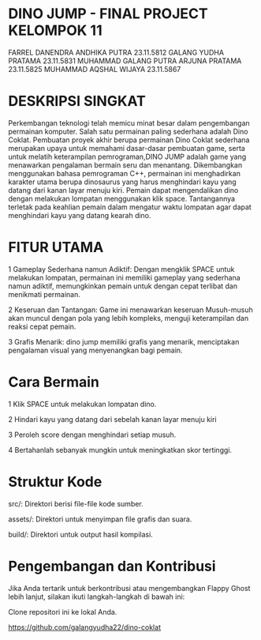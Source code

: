 # DINO JUMP - FINAL PROJECT KELOMPOK 11
 FARREL DANENDRA ANDHIKA PUTRA 23.11.5812
 GALANG YUDHA PRATAMA 23.11.5831
 MUHAMMAD GALANG PUTRA ARJUNA PRATAMA 23.11.5825
 MUHAMMAD AQSHAL WIJAYA 23.11.5867

# DESKRIPSI SINGKAT
Perkembangan teknologi telah memicu minat besar dalam pengembangan permainan komputer. Salah satu permainan paling sederhana adalah Dino Coklat. Pembuatan proyek akhir berupa permainan Dino Coklat sederhana merupakan upaya untuk memahami dasar-dasar pembuatan game, serta untuk melatih keterampilan pemrograman,DINO JUMP adalah game yang menawarkan pengalaman bermain seru dan menantang. Dikembangkan menggunakan bahasa pemrograman C++, permainan ini menghadirkan karakter utama berupa dinosaurus yang harus menghindari kayu yang datang dari kanan layar menuju kiri. Pemain dapat mengendalikan dino dengan melakukan lompatan menggunakan klik space. Tantangannya terletak pada keahlian pemain dalam mengatur waktu lompatan agar dapat menghindari kayu yang datang kearah  dino.

# FITUR UTAMA 
1 Gameplay Sederhana namun Adiktif: Dengan mengklik SPACE untuk melakukan lompatan, permainan ini memiliki gameplay yang sederhana namun adiktif, memungkinkan pemain untuk dengan cepat terlibat dan menikmati permainan.

2 Keseruan dan Tantangan: Game ini menawarkan keseruan Musuh-musuh akan muncul dengan pola yang lebih kompleks, menguji keterampilan dan reaksi cepat pemain.

3 Grafis Menarik: dino jump memiliki grafis yang menarik, menciptakan pengalaman visual yang menyenangkan bagi pemain.

# Cara Bermain
1 Klik SPACE untuk melakukan lompatan dino.

2 Hindari kayu yang datang dari sebelah kanan layar menuju kiri

3 Peroleh score dengan menghindari setiap musuh.

4 Bertahanlah sebanyak mungkin untuk meningkatkan skor tertinggi.

# Struktur Kode
src/: Direktori berisi file-file kode sumber.

assets/: Direktori untuk menyimpan file grafis dan suara.

build/: Direktori untuk output hasil kompilasi.

# Pengembangan dan Kontribusi
Jika Anda tertarik untuk berkontribusi atau mengembangkan Flappy Ghost lebih lanjut, silakan ikuti langkah-langkah di bawah ini:

Clone repositori ini ke lokal Anda.

https://github.com/galangyudha22/dino-coklat
